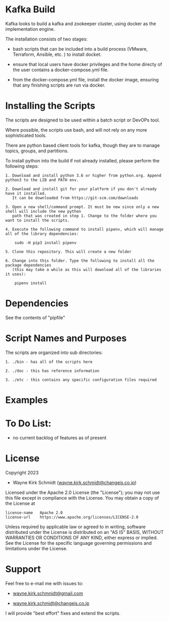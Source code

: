 Kafka Build
===========

Kafka looks to build a kafka and zookeeper cluster, using docker as the implementation engine.

The installation consists of two stages:

*   bash scripts that can be included into a build process (VMware, Terraform, Ansible, etc. ) to install docket.

*   ensure that local users have docker privileges and the home directy of the user contains a docker-compose.yml file.

*   from the docker-compose.yml file, install the docker image, ensuring that any finishing scripts are run via docker.

Installing the Scripts
=======================

The scripts are designed to be used within a batch script or DevOPs tool.

Where possible, the scripts use bash, and will not rely on any more sophisticated tools.

There are python based client tools for kafka, though they are to manage topics, groups, and partitions.

To install python into the build if not already installed, please perform the following steps:


    1. Download and install python 3.6 or higher from python.org. Append python3 to the LIB and PATH env.

    2. Download and install git for your platform if you don't already have it installed.
       It can be downloaded from https://git-scm.com/downloads
    
    3. Open a new shell/command prompt. It must be new since only a new shell will include the new python 
       path that was created in step 1. Change to the folder where you want to install the scripts.
    
    4. Execute the following command to install pipenv, which will manage all of the library dependencies:
    
        sudo -H pip3 install pipenv 
 
    5. Clone this repository. This will create a new folder
    
    6. Change into this folder. Type the following to install all the package dependencies 
       (this may take a while as this will download all of the libraries it uses):

        pipenv install
        
Dependencies
============

See the contents of "pipfile"

Script Names and Purposes
=========================

The scripts are organized into sub directories:

    1. ./bin - has all of the scripts here

    2. ./doc - this has reference information

    3. ./etc - this contains any specific configuration files required

Examples
========

To Do List:
===========

*    no current backlog of features as of present

License
=======

Copyright 2023 

* Wayne Kirk Schmidt (wayne.kirk.schmidt@changeis.co.jp)

Licensed under the Apache 2.0 License (the "License");
you may not use this file except in compliance with the License.
You may obtain a copy of the License at

    license-name   Apache 2.0 
    license-url    https://www.apache.org/licenses/LICENSE-2.0

Unless required by applicable law or agreed to in writing, software
distributed under the License is distributed on an "AS IS" BASIS,
WITHOUT WARRANTIES OR CONDITIONS OF ANY KIND, either express or implied.
See the License for the specific language governing permissions and
limitations under the License.

Support
=======

Feel free to e-mail me with issues to: 

+   wayne.kirk.schmnidt@gmail.com

*   wayne.kirk.schmidt@changeis.co.jp

I will provide "best effort" fixes and extend the scripts.

